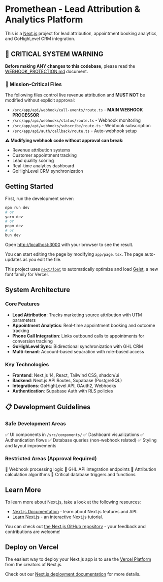 # Promethean - Lead Attribution & Analytics Platform

This is a [Next.js](https://nextjs.org) project for lead attribution, appointment booking analytics, and GoHighLevel CRM integration.

## 🚨 CRITICAL SYSTEM WARNING

**Before making ANY changes to this codebase**, please read the [WEBHOOK_PROTECTION.md](./WEBHOOK_PROTECTION.md) document.

### 🔐 Mission-Critical Files
The following files control live revenue attribution and **MUST NOT** be modified without explicit approval:
- `/src/app/api/webhook/call-events/route.ts` - **MAIN WEBHOOK PROCESSOR**
- `/src/app/api/webhooks/status/route.ts` - Webhook monitoring
- `/src/app/api/webhooks/subscribe/route.ts` - Webhook subscription
- `/src/app/api/auth/callback/route.ts` - Auto-webhook setup

**⚠️ Modifying webhook code without approval can break:**
- Revenue attribution systems
- Customer appointment tracking  
- Lead quality scoring
- Real-time analytics dashboard
- GoHighLevel CRM synchronization

## Getting Started

First, run the development server:

```bash
npm run dev
# or
yarn dev
# or
pnpm dev
# or
bun dev
```

Open [http://localhost:3000](http://localhost:3000) with your browser to see the result.

You can start editing the page by modifying `app/page.tsx`. The page auto-updates as you edit the file.

This project uses [`next/font`](https://nextjs.org/docs/app/building-your-application/optimizing/fonts) to automatically optimize and load [Geist](https://vercel.com/font), a new font family for Vercel.

## System Architecture

### Core Features
- **Lead Attribution**: Tracks marketing source attribution with UTM parameters
- **Appointment Analytics**: Real-time appointment booking and outcome tracking
- **Phone Call Integration**: Links outbound calls to appointments for conversion tracking
- **GoHighLevel Sync**: Bidirectional synchronization with GHL CRM
- **Multi-tenant**: Account-based separation with role-based access

### Key Technologies
- **Frontend**: Next.js 14, React, Tailwind CSS, shadcn/ui
- **Backend**: Next.js API Routes, Supabase (PostgreSQL)
- **Integrations**: GoHighLevel API, OAuth2, Webhooks
- **Authentication**: Supabase Auth with RLS policies

## 📋 Development Guidelines

### Safe Development Areas
✅ UI components in `/src/components/`
✅ Dashboard visualizations 
✅ Authentication flows
✅ Database queries (non-webhook related)
✅ Styling and layout improvements

### Restricted Areas (Approval Required)
🚫 Webhook processing logic
🚫 GHL API integration endpoints
🚫 Attribution calculation algorithms
🚫 Critical database triggers and functions

## Learn More

To learn more about Next.js, take a look at the following resources:

- [Next.js Documentation](https://nextjs.org/docs) - learn about Next.js features and API.
- [Learn Next.js](https://nextjs.org/learn) - an interactive Next.js tutorial.

You can check out [the Next.js GitHub repository](https://github.com/vercel/next.js) - your feedback and contributions are welcome!

## Deploy on Vercel

The easiest way to deploy your Next.js app is to use the [Vercel Platform](https://vercel.com/new?utm_medium=default-template&filter=next.js&utm_source=create-next-app&utm_campaign=create-next-app-readme) from the creators of Next.js.

Check out our [Next.js deployment documentation](https://nextjs.org/docs/app/building-your-application/deploying) for more details.
